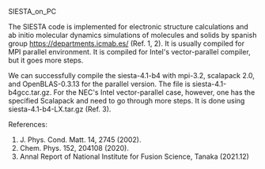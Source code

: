 SIESTA_on_PC

  The SIESTA code is implemented for electronic structure calculations and ab initio molecular dynamics 
simulations of molecules and solids by spanish group https://departments.icmab.es/ (Ref. 1, 2). 
It is usually compiled for MPI parallel environment. It is compiled for Intel's vector-parallel compiler, 
but it goes more steps.

  We can successfully compile the siesta-4.1-b4 with mpi-3.2, scalapack 2.0, and OpenBLAS-0.3.13 for 
the parallel version. The file is siesta-4.1-b4gcc.tar.gz. For the NEC's Intel vector-parallel case, however, 
one has the specified Scalapack and need to go through more steps. It is done using siesta-4.1-b4-LX.tar.gz
(Ref. 3).

References:

1. J. Phys. Cond. Matt. 14, 2745 (2002).
2. Chem. Phys. 152, 204108 (2020). 
3. Annal Report of National Institute for Fusion Science, Tanaka (2021.12)
